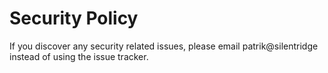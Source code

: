 # Security Policy

If you discover any security related issues, please email patrik@silentridge instead of using the issue tracker.
